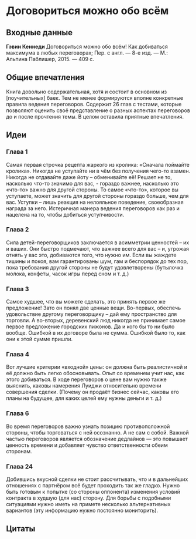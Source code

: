 # Договориться можно обо всём

## Входные данные

**Гэвин Кеннеди** Договориться можно обо всём! Как добиваться максимума в любых переговорах; Пер. с англ. — 8-е изд. — М.: Альпина Паблишер, 2015. — 409 с.


## Общие впечатления

Книга довольно содержательная, хотя и состоит в основном из [поучительных] баек.
Тем не менее формируются вполне конкретные правила ведения переговоров.
Содержит 26 глав с тестами, которые позволяют оценить своё представление о разных аспектах переговоров до и после прочтения темы.
В целом оставила приятные впечатления.


## Идеи

### Глава 1
Самая первая строчка рецепта жаркого из кролика: «Сначала поймайте кролика».
Никогда не уступайте ни в чём без получения чего-то взамен. Никогда не отдавайте даже йоту – обменивайте её!
Решает не то, насколько что-то значимо для вас, - гораздо важнее, насколько это «что-то» важно для другой стороны. То самое «что-то», которое вы уступаете, может значить для другой стороны гораздо больше, чем для вас.
Уступки – лишь реакция на нелояльное поведение, своеобразная награда за него.
Истеричная манера ведения переговоров как раз и нацелена на то, чтобы добиться уступчивости.

### Глава 2
Сила детей-переговорщиков заключается в асимметрии ценностей – их и ваших. Они быстро подмечают, что важнее всего для вас – и, угрожая отнять у вас это, добиваются того, что нужно им. Если вы жаждете тишины и покоя, вам гарантированы шум, гам и беспорядок до тех пор, пока требования другой стороны не будут удовлетворены (бутылочка молока, конфеты, часок игры перед сном и т. д.)

### Глава 3
Самое худшее, что вы можете сделать, это принять первое же предложение!
Зато он понял две ценные вещи. Во-первых, обеспечь удовольствие другому переговорщику – дай ему пространство для торговли. А во-вторых, деревенский люд никогда не принимает самое первое предложение городских пижонов. Да и кого бы то ни было вообще.
Ошибкой в их договоре была не сумма. Ошибкой было то, как они к этой сумме пришли.

### Глава 4
Вот лучшие критерии «входной» цены: он должна быть реалистичной и её должно быть легко обосновывать. Опыт со временем учит нас, как этого добиваться.
В ходе переговоров о цене вам нужно также выяснить, каковы намерения Луиджи относительно времени совершения сделки. (Почему он продаёт бизнес сейчас, каковы его планы на будущее, для каких целей ему нужны деньги и т. д.)

### Глава 6
Во время переговоров важно узнать позицию противоположной стороны, чтобы торговаться с ней осознанно.
А не сам с собой.
Важной частью переговоров является обозначение дедлайнов — это повышает ценность времени и добавляет чувство ответственности обеим сторонам.

### Глава 24
Добившись вкусной сделки не стоит рассчитывать, что и в дальнейших отношениях с партнёром всё будет проходить так же гладко.
Нужно быть готовым к попытке (со стороны оппонента) изменения условий контракта в худшую (для нас) сторону.
Для борьбы с подобными ситуациями нужно иметь на примете несколько альтернативных вариантов (эту информацию нужно постоянно мониторить).


## Цитаты

